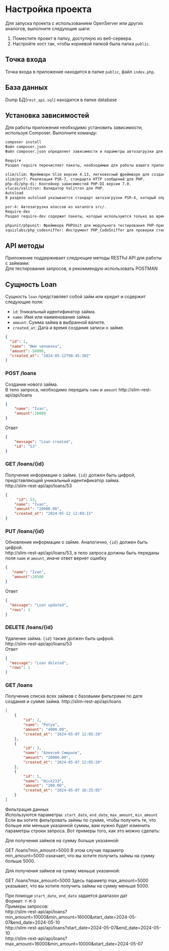 # Настройка проекта

Для запуска проекта с использованием OpenServer или других аналогов, выполните следующие шаги:

1. Поместите проект в папку, доступную из веб-сервера.
2. Настройте хост так, чтобы корневой папкой была папка `public`.

## Точка входа

Точка входа в приложение находится в папке `public`, файл `index.php`.  

## База данных

Dump БД(`rest_api.sql`)  находится в папке database

## Установка зависимостей

Для работы приложения необходимо установить зависимости, используя Composer. Выполните команду:

```bash
composer install
Файл composer.json
Файл composer.json определяет зависимости и параметры автозагрузки для вашего PHP-проекта.

Require
Раздел require перечисляет пакеты, необходимые для работы вашего приложения:

slim/slim: Фреймворк Slim версии 4.13, легковесный фреймворк для создания веб-приложений и API.
slim/psr7: Реализация PSR-7, стандарта HTTP сообщений для PHP.
php-di/php-di: Контейнер зависимостей PHP-DI версии 7.0.
vlucas/valitron: Валидатор Valitron для PHP.
Autoload
В разделе autoload указывается стандарт автозагрузки PSR-4, который определяет, как Composer будет автоматически загружать классы:

psr-4: Автозагрузка классов из каталога src/.
Require-dev
Раздел require-dev содержит пакеты, которые используются только во время разработки:

phpunit/phpunit: Фреймворк PHPUnit для модульного тестирования PHP-приложений.
squizlabs/php_codesniffer: Инструмент PHP_CodeSniffer для проверки стиля кодирования PHP.
```
## API методы

Приложение поддерживает следующие методы RESTful API для работы с займами:  
Для тестирования запросов, я рекоммендую использовать POSTMAN

## Сущность Loan

Сущность `loan` представляет собой займ или кредит и содержит следующие поля:

- `id`: Уникальный идентификатор займа.
- `name`: Имя или наименование займа.
- `amount`: Сумма займа в выбранной валюте.
- `created_at`: Дата и время создания записи о займе.

  
```json
{
  "id": 1,
  "name": "Имя человека",
  "amount": 50000,
  "created_at": "2024-05-12T08:45:30Z"
}
```

### POST /loans
Создание нового займа.  
В тело запроса, необходимо передать `name` и `amount`
http://slim-rest-api/api/loans
```json 
{
    "name": "Ivan",
    "amount":20000
}
```
Ответ 
```json
{
    "message": "Loan created",
    "id": "53"
}
```
### GET /loans/{id}
Получение информации о займе. `{id}` должен быть цифрой, представляющей уникальный идентификатор займа.  
http://slim-rest-api/api/loans/53
```json
{
     "id": 53,
    "name": "Ivan",
    "amount": "20000.00",
    "created_at": "2024-05-12 12:09:15"
}
```

### PUT /loans/{id}
Обновление информации о займе. Аналогично, `{id}` должен быть цифрой.  
http://slim-rest-api/api/loans/53, в тело запроса должны быть переданы поля `name` и `amount`, иначе ответ вернет ошибку
```json
{
   "name": "Ivan",
   "amount":20500
}
```
Ответ
```json
{
  "message": "Loan updated",
  "rows": 1
}
```

### DELETE /loans/{id}
Удаление займа. `{id}` также должен быть цифрой.  
http://slim-rest-api/api/loans/53  
Ответ
```json
{
  "message": "Loan deleted",
  "rows": 1
}
```
### GET /loans
Получение списка всех займов с базовыми фильтрами по дате создания и сумме займа.
http://slim-rest-api/api/loans  
```json
[
    {
        "id": 2,
        "name": "Petya",
        "amount": "4000.00",
        "created_at": "2024-05-07 12:05:20"
    },
    {
        "id": 3,
        "name": "Алексей Смирнов",
        "amount": "20000.00",
        "created_at": "2024-05-07 12:05:20"
    },
    {
        "id": 5,
        "name": "Nick233",
        "amount": "200.00",
        "created_at": "2024-05-07 16:25:05"
    }
]
```
Фильтрация данных  
Используются параметры: `start_date`, `end_date`, `max_amount`, `min_amount`  
Если вы хотите фильтровать займы по сумме, чтобы получить те, что больше или меньше указанной суммы, вам нужно будет изменить параметры строки запроса. Вот примеры того, как это можно сделать:

Для получения займов на сумму больше указанной:

GET /loans?min_amount=5000
В этом случае параметр min_amount=5000 означает, что вы хотите получить займы на сумму больше 5000.

Для получения займов на сумму меньше указанной:

GET /loans?max_amount=5000
Здесь параметр max_amount=5000 указывает, что вы хотите получить займы на сумму меньше 5000.

При помощи `start_date`, `end_date` задается диапазон дат  
Формат: `Y-M-D`  
Примеры запросов:   
http://slim-rest-api/api/loans?min_amount=10000&min_amount=16000&start_date=2024-05-07&end_date=2024-05-10  
http://slim-rest-api/api/loans?start_date=2024-05-07&end_date=2024-05-10  
http://slim-rest-api/api/loans?max_amount=16000&min_amount=10000&start_date=2024-05-07



